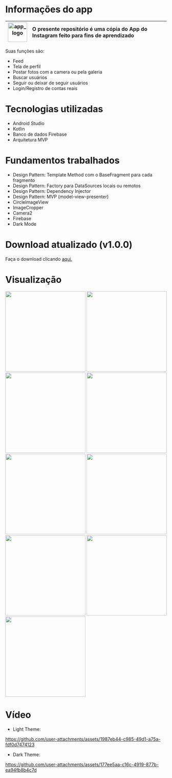 # Informações do app 

| <img src="https://github.com/user-attachments/assets/903b6ffd-548f-479a-a620-467abb0e9c42" width="60" alt="app_logo" /> | O presente repositório é uma cópia do App do Instagram feito para fins de aprendizado |
|:---:|:---|

Suas funções são:
- Feed
- Tela de perfil
- Postar fotos com a camera ou pela galeria
- Buscar usuários
- Seguir ou deixar de seguir usuários
- Login/Registro de contas reais


# Tecnologias utilizadas
- Android Studio
- Kotlin
- Banco de dados Firebase
- Arquitetura MVP

# Fundamentos trabalhados
- Design Pattern: Template Method com o BaseFragment para cada fragmento
- Design Pattern: Factory para DataSources locais ou remotos
- Design Pattern: Dependency Injector
- Design Pattern: MVP (model-view-presenter)
- CircleImageView
- ImageCropper
- Camera2
- Firebase
- Dark Mode

# Download atualizado (v1.0.0)
Faça o download clicando [aqui.](https://github.com/HugoJordan7/instagram/raw/main/Instagram.apk)

# Visualização

<img src="https://github.com/user-attachments/assets/d9553e45-bf77-4220-ae02-960b5b01093b" width="250" alt=""> 
<img src="https://github.com/user-attachments/assets/1a6eae06-d618-49de-bf5e-bc79e5e86a8a" width="250" alt="">
<img src="https://github.com/user-attachments/assets/11ad721f-bb1f-4492-8511-b6eb14ec56b4" width="250" alt=""> 

<img src="https://github.com/user-attachments/assets/930e9aef-23c6-4b2a-bfa4-a6f43e1b1fdb" width="250" alt="">
<img src="https://github.com/user-attachments/assets/d8d0083d-d554-4215-96dd-23da4a62e1d1" width="250" alt="">
<img src="https://github.com/user-attachments/assets/cfd3252a-a93b-412e-b497-b1d33ddc87a3" width="250" alt="">

<img src="https://github.com/user-attachments/assets/f1853c15-1331-4823-b814-ead7d0216dbb" width="250" alt="">
<img src="https://github.com/user-attachments/assets/148576f8-084d-44e7-8697-1955811b48de" width="250" alt="">
<img src="https://github.com/user-attachments/assets/ab8bed45-4e38-459a-9aea-bc873cdc453b" width="250" alt=""> 

# Vídeo

- Light Theme:

https://github.com/user-attachments/assets/1987eb44-c985-49d1-a75a-fdf0d7474123

- Dark Theme:

https://github.com/user-attachments/assets/177ee5aa-c16c-4919-877b-ea94fb8b4c7d
